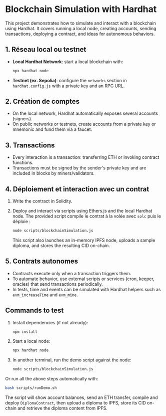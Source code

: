 # Blockchain Simulation with Hardhat

This project demonstrates how to simulate and interact with a blockchain using Hardhat. It covers running a local node, creating accounts, sending transactions, deploying a contract, and ideas for autonomous behaviors.

## 1. Réseau local ou testnet
- **Local Hardhat Network**: start a local blockchain with:
  ```bash
  npx hardhat node
  ```
- **Testnet (ex. Sepolia)**: configure the `networks` section in `hardhat.config.js` with a private key and an RPC URL.

## 2. Création de comptes
- On the local network, Hardhat automatically exposes several accounts (signers).
- On public networks or testnets, create accounts from a private key or mnemonic and fund them via a faucet.

## 3. Transactions
- Every interaction is a transaction: transferring ETH or invoking contract functions.
- Transactions must be signed by the sender's private key and are included in blocks by miners/validators.

## 4. Déploiement et interaction avec un contrat
1. Write the contract in Solidity.
2. Deploy and interact via scripts using Ethers.js and the local Hardhat node.
   The provided script compile le contrat à la volée avec `solc` puis le déploie :
   ```bash
   node scripts/blockchainSimulation.js
   ```

   This script also launches an in-memory IPFS node, uploads a sample diploma, and stores the resulting CID on-chain.

## 5. Contrats autonomes
- Contracts execute only when a transaction triggers them.
- To automate behavior, use external scripts or services (cron, keeper, oracles) that send transactions periodically.
- In tests, time and events can be simulated with Hardhat helpers such as `evm_increaseTime` and `evm_mine`.

## Commands to test
1. Install dependencies (if not already):
   ```bash
   npm install
   ```
2. Start a local node:
   ```bash
   npx hardhat node
   ```
3. In another terminal, run the demo script against the node:
   ```bash
   node scripts/blockchainSimulation.js
   ```

Or run all the above steps automatically with:
  ```bash
  bash scripts/runDemo.sh
  ```

The script will show account balances, send an ETH transfer, compile and deploy `DiplomaContract`, then upload a diploma to IPFS, store its CID on-chain and retrieve the diploma content from IPFS.
